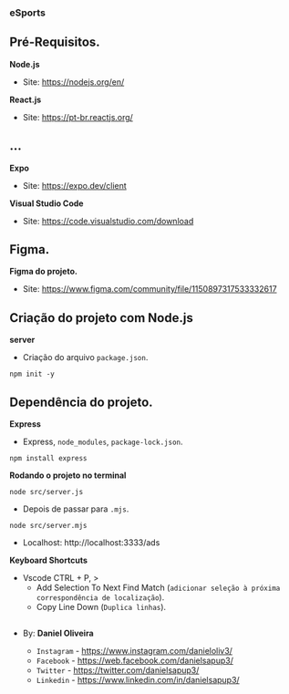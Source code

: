 ### eSports

## Pré-Requisitos.

**Node.js**
- Site: https://nodejs.org/en/

**React.js**
- Site: https://pt-br.reactjs.org/

## ...

**Expo**
- Site: https://expo.dev/client

**Visual Studio Code**
- Site: https://code.visualstudio.com/download

## Figma.

**Figma do projeto.**
- Site:  https://www.figma.com/community/file/1150897317533332617

## Criação do projeto com Node.js
**server**
- Criação do arquivo `package.json`.
```
npm init -y
```

## Dependência do projeto.

**Express**
- Express, `node_modules`, `package-lock.json`.
```
npm install express
```


**Rodando o projeto no terminal**
```
node src/server.js
```
- Depois de passar para `.mjs`.
```
node src/server.mjs
```
- Localhost: http://localhost:3333/ads

**Keyboard Shortcuts**
- Vscode CTRL + P, >
    - Add Selection To Next Find Match (`adicionar seleção à próxima correspondência de localização`).
    - Copy Line Down (`Duplica linhas`).


























##



##

- By:  **Daniel Oliveira**

  - `Instagram` - https://www.instagram.com/danieloliv3/
  - `Facebook` - https://web.facebook.com/danielsapup3/
  - `Twitter` - https://twitter.com/danielsapup3/
  - `Linkedin` - https://www.linkedin.com/in/danielsapup3/

  ##